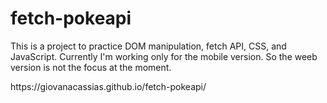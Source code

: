 # fetch-pokeapi

<p>This is a project to practice DOM manipulation, fetch API, CSS, and JavaScript. Currently I'm working only for the mobile version. So the weeb version is not the focus at the moment.</p>
<a>https://giovanacassias.github.io/fetch-pokeapi/</a>
